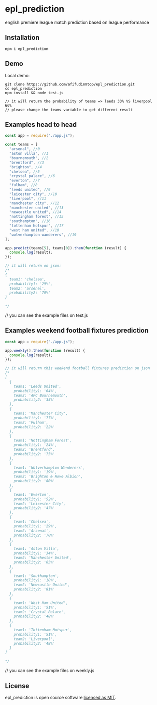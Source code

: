 # epl_prediction

english premiere league match prediction based on league performance

## Installation

```
npm i epl_prediction
```

## Demo

Local demo:

```
git clone https://github.com/afifudinmtop/epl_prediction.git
cd epl_prediction
npm install && node test.js

// it will return the probability of teams => leeds 33% VS liverpool 66%
// please change the teams variable to get different result
```

## Examples head to head

```jsx
const app = require("./app.js");

const teams = [
  "arsenal", //0
  "aston villa", //1
  "bournemouth", //2
  "brentford", //3
  "brighton", //4
  "chelsea", //5
  "crystal palace", //6
  "everton", //7
  "fulham", //8
  "leeds united", //9
  "leicester city", //10
  "liverpool", //11
  "manchester city", //12
  "manchester united", //13
  "newcastle united", //14
  "nottingham forest", //15
  "southampton", //16
  "tottenham hotspur", //17
  "west ham united", //18
  "wolverhampton wanderers", //19
];

app.predict(teams[5], teams[0]).then(function (result) {
  console.log(result);
});

// it will return on json:
/*
{
  team1: 'chelsea',
  probability1: '29%',
  team2: 'arsenal',
  probability2: '70%'
}

*/
```

// you can see the example files on test.js

## Examples weekend football fixtures prediction

```jsx
const app = require("./app.js");

app.weekly().then(function (result) {
  console.log(result);
});

// it will return this weekend football fixtures prediction on json
/*
[
  {
    team1: 'Leeds United',
    probability1: '64%',
    team2: 'AFC Bournemouth',
    probability2: '35%'
  },
  {
    team1: 'Manchester City',
    probability1: '77%',
    team2: 'Fulham',
    probability2: '22%'
  },
  {
    team1: 'Nottingham Forest',
    probability1: '24%',
    team2: 'Brentford',
    probability2: '75%'
  },
  {
    team1: 'Wolverhampton Wanderers',
    probability1: '19%',
    team2: 'Brighton & Hove Albion',
    probability2: '80%'
  },
  {
    team1: 'Everton',
    probability1: '52%',
    team2: 'Leicester City',
    probability2: '47%'
  },
  {
    team1: 'Chelsea',
    probability1: '29%',
    team2: 'Arsenal',
    probability2: '70%'
  },
  {
    team1: 'Aston Villa',
    probability1: '34%',
    team2: 'Manchester United',
    probability2: '65%'
  },
  {
    team1: 'Southampton',
    probability1: '18%',
    team2: 'Newcastle United',
    probability2: '81%'
  },
  {
    team1: 'West Ham United',
    probability1: '51%',
    team2: 'Crystal Palace',
    probability2: '48%'
  },
  {
    team1: 'Tottenham Hotspur',
    probability1: '51%',
    team2: 'Liverpool',
    probability2: '48%'
  }
]

*/
```

// you can see the example files on weekly.js

## License

epl_prediction is open source software [licensed as MIT](https://github.com/afifudinmtop/epl_prediction/blob/main/LICENSE).
